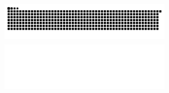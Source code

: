 <p align="center">
  <img src="https://github.com/sahmlo/sahmlo/blob/output/github-contribution-grid-snake-dark.svg" alt="snake gif" />
</p>
<p align="center">
  <img src="https://github.com/sahmlo/sahmlo/blob/main/GIF%20-%20sahmlo.gif" alt="Sara Melo" />
</p>
